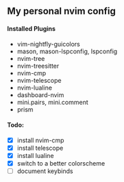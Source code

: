## My personal nvim config

#### Installed Plugins
- vim-nightfly-guicolors
- mason, mason-lspconfig, lspconfig
- nvim-tree
- nvim-treesitter
- nvim-cmp
- nvim-telescope
- nvim-lualine
- dashboard-nvim
- mini.pairs, mini.comment
- prism

#### Todo:
- [x] install nvim-cmp
- [x] install telescope
- [x] install lualine
- [x] switch to a better colorscheme
- [ ] document keybinds
